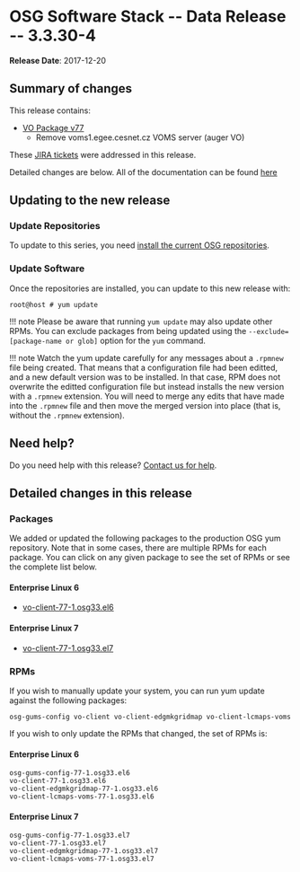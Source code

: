 OSG Software Stack -- Data Release -- 3.3.30-4
==============================================

**Release Date**: 2017-12-20

Summary of changes
------------------

This release contains:

-   [VO Package v77](https://github.com/opensciencegrid/osg-vo-config/releases/tag/release-77)
    -   Remove voms1.egee.cesnet.cz VOMS server (auger VO)

These [JIRA tickets](https://jira.opensciencegrid.org/issues/?jql=project%20%3D%20SOFTWARE%20AND%20fixVersion%20%3D%203.3.30-4%20ORDER%20BY%20priority%20DESC%2C%20key%20DESC) were addressed in this release.

Detailed changes are below. All of the documentation can be found [here](../../)

Updating to the new release
---------------------------

### Update Repositories

To update to this series, you need [install the current OSG repositories](../../common/yum#install-osg-repositories).

### Update Software

Once the repositories are installed, you can update to this new release with:

``` console
root@host # yum update
```

!!! note
    Please be aware that running `yum update` may also update other RPMs. You can exclude packages from being updated using the `--exclude=[package-name or glob]` option for the `yum` command.

!!! note
    Watch the yum update carefully for any messages about a `.rpmnew` file being created. That means that a configuration file had been editted, and a new default version was to be installed. In that case, RPM does not overwrite the editted configuration file but instead installs the new version with a `.rpmnew` extension. You will need to merge any edits that have made into the `.rpmnew` file and then move the merged version into place (that is, without the `.rpmnew` extension).

Need help?
----------

Do you need help with this release? [Contact us for help](../../common/help).

Detailed changes in this release
--------------------------------

### Packages

We added or updated the following packages to the production OSG yum repository. Note that in some cases, there are multiple RPMs for each package. You can click on any given package to see the set of RPMs or see the complete list below.

#### Enterprise Linux 6

-   [vo-client-77-1.osg33.el6](https://koji.chtc.wisc.edu/koji/search?match=glob&type=build&terms=vo-client-77-1.osg33.el6)

#### Enterprise Linux 7

-   [vo-client-77-1.osg33.el7](https://koji.chtc.wisc.edu/koji/search?match=glob&type=build&terms=vo-client-77-1.osg33.el7)

### RPMs

If you wish to manually update your system, you can run yum update against the following packages:

    osg-gums-config vo-client vo-client-edgmkgridmap vo-client-lcmaps-voms

If you wish to only update the RPMs that changed, the set of RPMs is:

#### Enterprise Linux 6

``` file
osg-gums-config-77-1.osg33.el6
vo-client-77-1.osg33.el6
vo-client-edgmkgridmap-77-1.osg33.el6
vo-client-lcmaps-voms-77-1.osg33.el6
```

#### Enterprise Linux 7

``` file
osg-gums-config-77-1.osg33.el7
vo-client-77-1.osg33.el7
vo-client-edgmkgridmap-77-1.osg33.el7
vo-client-lcmaps-voms-77-1.osg33.el7
```

